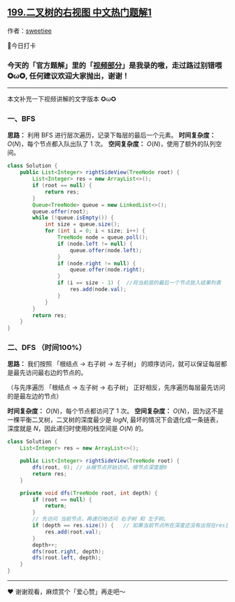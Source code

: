 ## [199.二叉树的右视图 中文热门题解1](https://leetcode.cn/problems/binary-tree-right-side-view/solutions/100000/jian-dan-bfsdfs-bi-xu-miao-dong-by-sweetiee)

作者：[sweetiee](https://leetcode.cn/u/sweetiee)

🙋今日打卡


### 今天的「官方题解」里的「[视频部分](https://leetcode-cn.com/problems/binary-tree-right-side-view/solution/er-cha-shu-de-you-shi-tu-by-leetcode-solution/)」是我录的嗷，走过路过别错喂 ✪ω✪, 任何建议欢迎大家抛出，谢谢！
---

本文补充一下视频讲解的文字版本 ✪ω✪

### 一、BFS
**思路：** 利用 BFS 进行层次遍历，记录下每层的最后一个元素。
**时间复杂度：** $O(N)$，每个节点都入队出队了 1 次。
**空间复杂度：** $O(N)$，使用了额外的队列空间。

``` Java
class Solution {
    public List<Integer> rightSideView(TreeNode root) {
        List<Integer> res = new ArrayList<>();
        if (root == null) {
            return res;
        }
        Queue<TreeNode> queue = new LinkedList<>();
        queue.offer(root);
        while (!queue.isEmpty()) {
            int size = queue.size();
            for (int i = 0; i < size; i++) {
                TreeNode node = queue.poll();
                if (node.left != null) {
                    queue.offer(node.left);
                }
                if (node.right != null) {
                    queue.offer(node.right);
                }
                if (i == size - 1) {  //将当前层的最后一个节点放入结果列表
                    res.add(node.val);
                }
            }
        }
        return res;
    }
}
```

### 二、DFS （时间100%）

**思路：** 我们按照 「根结点 -> 右子树 -> 左子树」 的顺序访问，就可以保证每层都是最先访问最右边的节点的。

（与先序遍历 「根结点 -> 左子树 -> 右子树」 正好相反，先序遍历每层最先访问的是最左边的节点）

**时间复杂度：** $O(N)$，每个节点都访问了 1 次。
**空间复杂度：** $O(N)$，因为这不是一棵平衡二叉树，二叉树的深度最少是 $logN$, 最坏的情况下会退化成一条链表，深度就是 $N$，因此递归时使用的栈空间是 $O(N)$ 的。

``` Java
class Solution {
    List<Integer> res = new ArrayList<>();

    public List<Integer> rightSideView(TreeNode root) {
        dfs(root, 0); // 从根节点开始访问，根节点深度是0
        return res;
    }

    private void dfs(TreeNode root, int depth) {
        if (root == null) {
            return;
        }
        // 先访问 当前节点，再递归地访问 右子树 和 左子树。
        if (depth == res.size()) {   // 如果当前节点所在深度还没有出现在res里，说明在该深度下当前节点是第一个被访问的节点，因此将当前节点加入res中。
            res.add(root.val);
        }
        depth++;
        dfs(root.right, depth);
        dfs(root.left, depth);
    }
}
```

---
❤️ 谢谢观看，麻烦赏个「爱心赞」再走吧～




